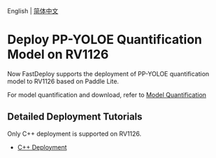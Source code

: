 English | [简体中文](README.md)
# Deploy PP-YOLOE Quantification Model on RV1126
Now FastDeploy supports the deployment of PP-YOLOE quantification model to RV1126 based on Paddle Lite.

For model quantification and download, refer to [Model Quantification](../quantize/README.md)


## Detailed Deployment Tutorials

Only C++ deployment is supported on RV1126.

- [C++ Deployment](cpp)
